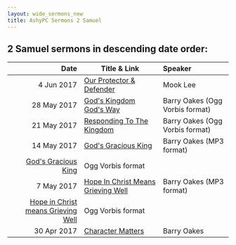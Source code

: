 ```yaml
---
layout: wide_sermons_new
title: AshyPC Sermons 2 Samuel
---
```



## 2 Samuel sermons in descending date order:


 Date|Title & Link| Speaker
-------------:|---------------------|:--------------
  4 Jun 2017|[Our Protector & Defender](https://www.dropbox.com/s/p7mno3s9z05tn78/2017.06.04_2_Samuel_5.mp3?raw=1)|Mook Lee 
28 May 2017|[God's Kingdom God's Way](https://www.dropbox.com/s/zn25umfucypysk4/2017.05.28_2_Samuel_4.ogg?raw=1)|Barry Oakes (Ogg Vorbis format)
21 May 2017|[Responding To The Kingdom](https://www.dropbox.com/s/17wsikl761vaukb/2017.05.21_2Samuel2_12-3_39.ogg?raw=1)|Barry Oakes (Ogg Vorbis format)
14 May 2017|[God's Gracious King](https://www.dropbox.com/s/xr1jed2wc78x4ff/2017.05.14_2Samuel2_1-11.mp3?raw=1)|Barry Oakes (MP3 format)
  |[God's Gracious King](https://www.dropbox.com/s/4deg528d5vao7x3/2017.05.14_2Samuel2_1-11.ogg?raw=1)|Ogg Vorbis format
 7 May 2017|[Hope In Christ Means Grieving Well](https://www.dropbox.com/s/rspqf6rok31i1yu/2017.05.07_2Samuel1_17-27.mp3?raw=1)|Barry Oakes (MP3 format)
  |[Hope in Christ means Grieving Well](https://www.dropbox.com/s/zac2nra0ptf3o67/2017.05.07_2Samuel1_17-27.ogg?raw=1)|Ogg Vorbis format
30 Apr 2017|[Character Matters](https://www.dropbox.com/s/2e7vvoe16nvjvr8/2017.04.30_1Sam31-2Sam1.mp3?raw=1)|Barry Oakes